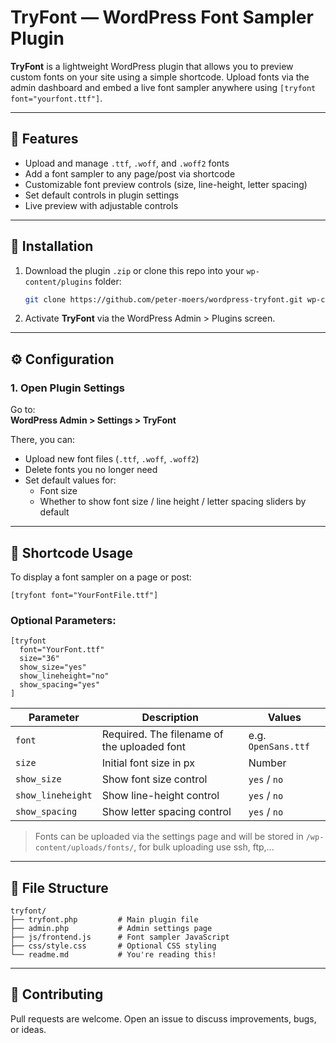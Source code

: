# TryFont — WordPress Font Sampler Plugin

**TryFont** is a lightweight WordPress plugin that allows you to preview custom fonts on your site using a simple shortcode. Upload fonts via the admin dashboard and embed a live font sampler anywhere using `[tryfont font="yourfont.ttf"]`.

---

## 🎯 Features

- Upload and manage `.ttf`, `.woff`, and `.woff2` fonts
- Add a font sampler to any page/post via shortcode
- Customizable font preview controls (size, line-height, letter spacing)
- Set default controls in plugin settings
- Live preview with adjustable controls

---

## 🚀 Installation

1. Download the plugin `.zip` or clone this repo into your `wp-content/plugins` folder:
   ```bash
   git clone https://github.com/peter-moers/wordpress-tryfont.git wp-content/plugins/tryfont
   ```

2. Activate **TryFont** via the WordPress Admin > Plugins screen.

---

## ⚙️ Configuration

### 1. Open Plugin Settings

Go to:  
**WordPress Admin > Settings > TryFont**

There, you can:

- Upload new font files (`.ttf`, `.woff`, `.woff2`)
- Delete fonts you no longer need
- Set default values for:
  - Font size
  - Whether to show font size / line height / letter spacing sliders by default

---

## 📝 Shortcode Usage

To display a font sampler on a page or post:

```wordpress
[tryfont font="YourFontFile.ttf"]
```

### Optional Parameters:

```wordpress
[tryfont 
  font="YourFont.ttf"
  size="36"
  show_size="yes"
  show_lineheight="no"
  show_spacing="yes"
]
```

| Parameter       | Description                                | Values     |
|----------------|--------------------------------------------|------------|
| `font`         | Required. The filename of the uploaded font| e.g. `OpenSans.ttf` |
| `size`         | Initial font size in px                    | Number     |
| `show_size`    | Show font size control                     | `yes` / `no` |
| `show_lineheight` | Show line-height control               | `yes` / `no` |
| `show_spacing` | Show letter spacing control                | `yes` / `no` |

> Fonts can be uploaded via the settings page and will be stored in `/wp-content/uploads/fonts/`, for bulk uploading use ssh, ftp,...

---

## 📁 File Structure

```
tryfont/
├── tryfont.php         # Main plugin file
├── admin.php           # Admin settings page
├── js/frontend.js      # Font sampler JavaScript
├── css/style.css       # Optional CSS styling
└── readme.md           # You're reading this!
```

---


## 🧪 Contributing

Pull requests are welcome. Open an issue to discuss improvements, bugs, or ideas.
